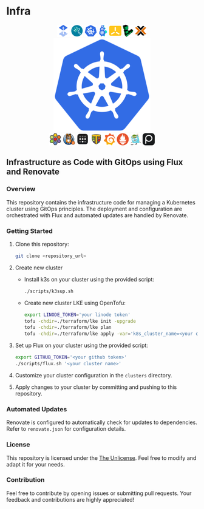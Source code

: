 # Infra

<p align="center">
  <a href="http://fluxcd.io" target="_blank"><img src="./resources/flux.png" height="32px"></a>
  <a href="https://www.mend.io/renovate/" target="_blank"><img src="./resources/renovate.png" height="32px"></a>
  <a href="http://kured.dev" target="_blank"><img src="./resources/kured.png" height="32px"></a>
  <a href="https://cluster-api.sigs.k8s.io" target="_blank"><img src="./resources/capi.svg" height="32px"></a>
  <a href="http://k3s.io" target="_blank"><img src="./resources/k3s.png" height="32px"></a>
  <a href="https://linode.com" target="_blank"><img src="./resources/linode.png" height="32px"></a>
  <a href="http://proxmox.com" target="_blank"><img src="./resources/proxmox.png" height="32px"></a>
  </br><img src="./resources/kubernetes.png" alt="Kubernetes" width="256px"/></br>
  <a href="http://cilium.io" target="_blank"><img src="./resources/cilium.png" height="32px"></a>
  <a href="https://www.tigera.io/project-calico/" target="_blank"><img src="./resources/calico.png" height="32px"></a>
  <a href="https://tailscale.com" target="_blank"><img src="./resources/tailscale.png" height="32px"></a>
  <a href="http://tetragon.io" target="_blank"><img src="./resources/tetragon.png" height="32px"></a>
  <a href="https://grafana.com/oss/grafana/" target="_blank"><img src="./resources/grafana.png" height="32px"></a>
  <a href="https://prometheus.io" target="_blank"><img src="./resources/prometheus.png" height="32px"></a>
  <a href="https://www.jaegertracing.io" target="_blank"><img src="./resources/jaeger.png" height="32px"></a>
  <a href="https://www.parca.dev" target="_blank"><img src="./resources/parca.png" height="32px"></a>
</p>

## Infrastructure as Code with GitOps using Flux and Renovate

### Overview

This repository contains the infrastructure code for managing a Kubernetes cluster using GitOps principles. The deployment and configuration are orchestrated with Flux and automated updates are handled by Renovate.

### Getting Started

1. Clone this repository:

    ```bash
    git clone <repository_url>
    ```

3. Create new cluster
   * Install k3s on your cluster using the provided script:

        ```bash
        ./scripts/k3sup.sh
        ```

    * Create new cluster LKE using OpenTofu:

        ```bash
        export LINODE_TOKEN='your linode token'
        tofu -chdir=./terraform/lke init -upgrade
        tofu -chdir=./terraform/lke plan
        tofu -chdir=./terraform/lke apply -var='k8s_cluster_name=<your cluster name>'
        ```

4. Set up Flux on your cluster using the provided script:

    ```bash
    export GITHUB_TOKEN='<your github token>'
    ./scripts/flux.sh '<your cluster name>'
    ```

5. Customize your cluster configuration in the `clusters` directory.

6. Apply changes to your cluster by committing and pushing to this repository.

### Automated Updates

Renovate is configured to automatically check for updates to dependencies. Refer to `renovate.json` for configuration details.

### License

This repository is licensed under the [The Unlicense](LICENSE). Feel free to modify and adapt it for your needs.

### Contribution

Feel free to contribute by opening issues or submitting pull requests. Your feedback and contributions are highly appreciated!
